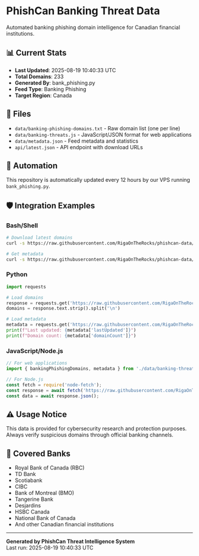 # PhishCan Banking Threat Data

Automated banking phishing domain intelligence for Canadian financial institutions.

## 📊 Current Stats
- **Last Updated**: 2025-08-19 10:40:33 UTC
- **Total Domains**: 233
- **Generated By**: bank_phishing.py
- **Feed Type**: Banking Phishing
- **Target Region**: Canada

## 📁 Files
- `data/banking-phishing-domains.txt` - Raw domain list (one per line)
- `data/banking-threats.js` - JavaScript/JSON format for web applications
- `data/metadata.json` - Feed metadata and statistics
- `api/latest.json` - API endpoint with download URLs

## 🔄 Automation
This repository is automatically updated every 12 hours by our VPS running `bank_phishing.py`.

## 🛡️ Integration Examples

### Bash/Shell
```bash
# Download latest domains
curl -s https://raw.githubusercontent.com/RigaOnTheRocks/phishcan-data/main/data/banking-phishing-domains.txt

# Get metadata
curl -s https://raw.githubusercontent.com/RigaOnTheRocks/phishcan-data/main/data/metadata.json
```

### Python
```python
import requests

# Load domains
response = requests.get('https://raw.githubusercontent.com/RigaOnTheRocks/phishcan-data/main/data/banking-phishing-domains.txt')
domains = response.text.strip().split('\n')

# Load metadata
metadata = requests.get('https://raw.githubusercontent.com/RigaOnTheRocks/phishcan-data/main/data/metadata.json').json()
print(f"Last updated: {metadata['lastUpdated']}")
print(f"Domain count: {metadata['domainCount']}")
```

### JavaScript/Node.js
```javascript
// For web applications
import { bankingPhishingDomains, metadata } from './data/banking-threats.js';

// For Node.js
const fetch = require('node-fetch');
const response = await fetch('https://raw.githubusercontent.com/RigaOnTheRocks/phishcan-data/main/api/latest.json');
const data = await response.json();
```

## ⚠️ Usage Notice
This data is provided for cybersecurity research and protection purposes. Always verify suspicious domains through official banking channels.

## 🏦 Covered Banks
- Royal Bank of Canada (RBC)
- TD Bank
- Scotiabank
- CIBC
- Bank of Montreal (BMO)
- Tangerine Bank
- Desjardins
- HSBC Canada
- National Bank of Canada
- And other Canadian financial institutions

---
**Generated by PhishCan Threat Intelligence System**  
Last run: 2025-08-19 10:40:33 UTC
